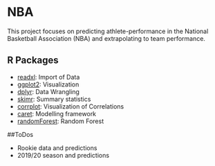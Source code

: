 # NBA

This project focuses on predicting athlete-performance in the National Basketball Association (NBA) and extrapolating to team performance.

## R Packages

* [readxl](https://cran.r-project.org/web/packages/readxl/readxl.pdf): Import of Data
* [ggplot2](https://cran.r-project.org/web/packages/ggplot2/ggplot2.pdf): Visualization
* [dplyr](https://cran.r-project.org/web/packages/dplyr/dplyr.pdf): Data Wrangling
* [skimr](https://cran.r-project.org/web/packages/skimr/skimr.pdf): Summary statistics
* [corrplot](https://cran.r-project.org/web/packages/corrplot/corrplot.pdf): Visualization of Correlations
* [caret](https://cran.r-project.org/web/packages/caret/caret.pdf): Modelling framework
* [randomForest](https://cran.r-project.org/web/packages/randomForest/randomForest.pdf): Random Forest

##ToDos

* Rookie data and predictions
* 2019/20 season and predictions
